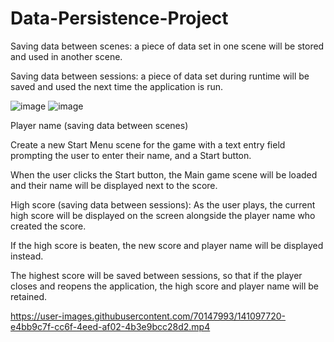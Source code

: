 # Data-Persistence-Project

Saving data between scenes: a piece of data set in one scene will be stored and used in another scene.

Saving data between sessions: a piece of data set during runtime will be saved and used the next time the application is run. 

![image](https://user-images.githubusercontent.com/70147993/141097394-f5e99000-bc10-4c36-a036-efc88456d16f.png)
![image](https://user-images.githubusercontent.com/70147993/141097479-c64c9360-21a0-4ce8-a33f-4ac2698fd155.png)

Player name (saving data between scenes)

  Create a new Start Menu scene for the game with a text entry field prompting the user to enter their name, and a Start button.

  When the user clicks the Start button, the Main game scene will be loaded and their name will be displayed next to the score. 
  
High score (saving data between sessions):
  As the user plays, the current high score will be displayed on the screen alongside the player name who created the score.
  
  If the high score is beaten, the new score and player name will be displayed instead.
  
  The highest score will be saved between sessions, so that if the player closes and reopens the application, the high score and player name will be retained.
  

https://user-images.githubusercontent.com/70147993/141097720-e4bb9c7f-cc6f-4eed-af02-4b3e9bcc28d2.mp4

